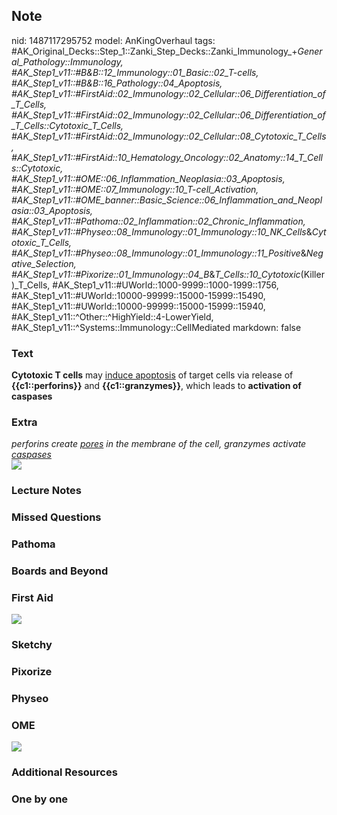 ## Note
nid: 1487117295752
model: AnKingOverhaul
tags: #AK_Original_Decks::Step_1::Zanki_Step_Decks::Zanki_Immunology_+_General_Pathology::Immunology, #AK_Step1_v11::#B&B::12_Immunology::01_Basic::02_T-cells, #AK_Step1_v11::#B&B::16_Pathology::04_Apoptosis, #AK_Step1_v11::#FirstAid::02_Immunology::02_Cellular::06_Differentiation_of_T_Cells, #AK_Step1_v11::#FirstAid::02_Immunology::02_Cellular::06_Differentiation_of_T_Cells::Cytotoxic_T_Cells, #AK_Step1_v11::#FirstAid::02_Immunology::02_Cellular::08_Cytotoxic_T_Cells, #AK_Step1_v11::#FirstAid::10_Hematology_Oncology::02_Anatomy::14_T_Cells::Cytotoxic, #AK_Step1_v11::#OME::06_Inflammation_Neoplasia::03_Apoptosis, #AK_Step1_v11::#OME::07_Immunology::10_T-cell_Activation, #AK_Step1_v11::#OME_banner::Basic_Science::06_Inflammation_and_Neoplasia::03_Apoptosis, #AK_Step1_v11::#Pathoma::02_Inflammation::02_Chronic_Inflammation, #AK_Step1_v11::#Physeo::08_Immunology::01_Immunology::10_NK_Cells_&_Cytotoxic_T_Cells, #AK_Step1_v11::#Physeo::08_Immunology::01_Immunology::11_Positive_&_Negative_Selection, #AK_Step1_v11::#Pixorize::01_Immunology::04_B_&_T_Cells::10_Cytotoxic_(Killer)_T_Cells, #AK_Step1_v11::#UWorld::1000-9999::1000-1999::1756, #AK_Step1_v11::#UWorld::10000-99999::15000-15999::15490, #AK_Step1_v11::#UWorld::10000-99999::15000-15999::15940, #AK_Step1_v11::^Other::^HighYield::4-LowerYield, #AK_Step1_v11::^Systems::Immunology::CellMediated
markdown: false

### Text
<div>
  <b>Cytotoxic T cells</b> may <u>induce apoptosis</u> of target
  cells via release of <b>{{c1::perforins}}</b> and
  <b>{{c1::granzymes}}</b>, which leads to <b>activation of
  caspases</b>
</div>

### Extra
<div>
  <i>perforins create <u>pores</u> in the membrane of the cell,
  granzymes activate <u>caspases</u></i>
</div><img src="paste-201300822196799.jpg">

### Lecture Notes


### Missed Questions


### Pathoma


### Boards and Beyond


### First Aid
<img src="tmpwwng4cg_.png">

### Sketchy


### Pixorize


### Physeo


### OME
<div class="ome-widget">
  <a href=
  "https://onlinemeded.org/spa/inflammation-and-neoplasia/apoptosis/acquire?ref=anki">
  <img src="_OME_AnkiFlashcards_Lesson_6.png"></a>
</div>

### Additional Resources


### One by one

